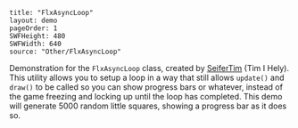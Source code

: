 ```
title: "FlxAsyncLoop"
layout: demo
pageOrder: 1
SWFHeight: 480
SWFWidth: 640
source: "Other/FlxAsyncLoop"
```
Demonstration for the `FlxAsyncLoop` class, created by [SeiferTim](http://tims-world.com/) (Tim I Hely).
This utility allows you to setup a loop in a way that still allows `update()` and `draw()` to be called so you can show progress bars or whatever, instead of the game freezing and locking up until the loop has completed.
This demo will generate 5000 random little squares, showing a progress bar as it does so.